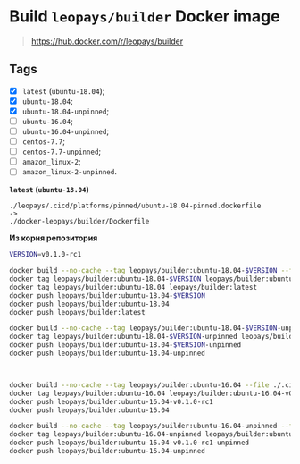 # Build `leopays/builder` Docker image
> https://hub.docker.com/r/leopays/builder

## Tags
- [x] `latest` (`ubuntu-18.04`);
- [x] `ubuntu-18.04`;
- [x] `ubuntu-18.04-unpinned`;
- [ ] `ubuntu-16.04`;
- [ ] `ubuntu-16.04-unpinned`;
- [ ] `centos-7.7`;
- [ ] `centos-7.7-unpinned`;
- [ ] `amazon_linux-2`;
- [ ] `amazon_linux-2-unpinned`.

**`latest` (`ubuntu-18.04`)**
```
./leopays/.cicd/platforms/pinned/ubuntu-18.04-pinned.dockerfile
->
./docker-leopays/builder/Dockerfile
```

**Из корня репозитория**
```bash
VERSION=v0.1.0-rc1

docker build --no-cache --tag leopays/builder:ubuntu-18.04-$VERSION --file ./.cicd/platforms/pinned/ubuntu-18.04-pinned.dockerfile .
docker tag leopays/builder:ubuntu-18.04-$VERSION leopays/builder:ubuntu-18.04
docker tag leopays/builder:ubuntu-18.04 leopays/builder:latest
docker push leopays/builder:ubuntu-18.04-$VERSION
docker push leopays/builder:ubuntu-18.04
docker push leopays/builder:latest

docker build --no-cache --tag leopays/builder:ubuntu-18.04-$VERSION-unpinned --file ./.cicd/platforms/unpinned/ubuntu-18.04-unpinned.dockerfile .
docker tag leopays/builder:ubuntu-18.04-$VERSION-unpinned leopays/builder:ubuntu-18.04-unpinned
docker push leopays/builder:ubuntu-18.04-$VERSION-unpinned
docker push leopays/builder:ubuntu-18.04-unpinned



docker build --no-cache --tag leopays/builder:ubuntu-16.04 --file ./.cicd/platforms/pinned/ubuntu-16.04-pinned.dockerfile .
docker tag leopays/builder:ubuntu-16.04 leopays/builder:ubuntu-16.04-v0.1.0-rc1
docker push leopays/builder:ubuntu-16.04-v0.1.0-rc1
docker push leopays/builder:ubuntu-16.04

docker build --no-cache --tag leopays/builder:ubuntu-16.04-unpinned --file ./.cicd/platforms/unpinned/ubuntu-16.04-unpinned.dockerfile .
docker tag leopays/builder:ubuntu-16.04-unpinned leopays/builder:ubuntu-16.04-v0.1.0-rc1-unpinned
docker push leopays/builder:ubuntu-16.04-v0.1.0-rc1-unpinned
docker push leopays/builder:ubuntu-16.04-unpinned
```
